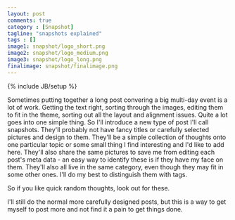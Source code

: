 ```yaml
---
layout: post
comments: true
category : [Snapshot]
tagline: "snapshots explained"
tags : []
image1: snapshot/logo_short.png
image2: snapshot/logo_medium.png
image3: snapshot/logo_long.png
finalimage: snapshot/finalimage.png
---
```

{% include JB/setup %}

Sometimes putting together a long post convering a big multi-day event is a lot of work. Getting the text right, sorting through the images, editing them to fit in the theme, sorting out all the layout and alignment issues. Quite a lot goes into one simple thing. So I'll introduce a new type of post I'll call snapshots. They'll probably not have fancy titles or carefully selected pictures and design to them. They'll be a simple collection of thoughts onto one particular topic or some small thing I find interesting and I'd like to add here. They'll also share the same pictures to save me from editing each post's meta data - an easy way to identify these is if they have my face on them. They'll also all live in the same category, even though they may fit in some other ones. I'll do my best to distinguish them with tags. 

So if you like quick random thoughts, look out for these.

I'll still do the normal more carefully designed posts, but this is a way to get myself to post more and not find it a pain to get things done.